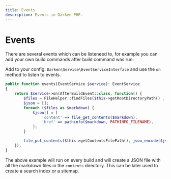 ```yaml
---
title: Events
description: Events in Darken PHP.
---
```


# Events

There are several events which can be listeneed to, for example you can add your own build commands after build command was run:

Add to your config: `Darken\Service\EventServiceInterface` and use the `on` method to listen to events.

```php
public function events(EventService $service): EventService
{
    return $service->on(AfterBuildEvent::class, function() {
        $files = FileHelper::findFiles($this->getRootDirectoryPath() . DIRECTORY_SEPARATOR . 'contents', ['only' => ['*.md']]);
        $json = [];
        foreach ($files as $markdown) {
            $json[] = [
                'content' => file_get_contents($markdown),
                'href' => pathinfo($markdown, PATHINFO_FILENAME),
            ];
        }

        file_put_contents($this->getContentsFilePath(), json_encode($json));
    });
}
```

The above example will run on every build and will create a JSON file with all the markdown files in the `contents` directory. This can be later used to create a search index or a sitemap.